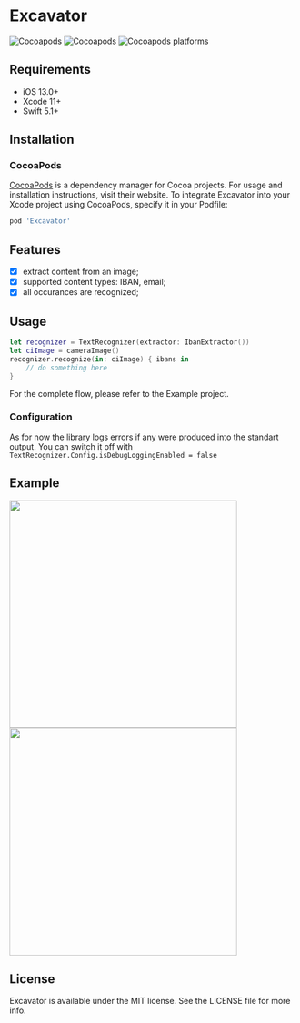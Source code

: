 # Excavator

![Cocoapods](https://img.shields.io/cocoapods/v/Excavator)
![Cocoapods](https://img.shields.io/cocoapods/l/Excavator)
![Cocoapods platforms](https://img.shields.io/cocoapods/p/Excavator)

## Requirements
- iOS 13.0+
- Xcode 11+
- Swift 5.1+

## Installation

### CocoaPods

[CocoaPods](https://cocoapods.org) is a dependency manager for Cocoa projects. For usage and installation instructions, visit their website. To integrate Excavator into your Xcode project using CocoaPods, specify it in your Podfile:
```ruby
pod 'Excavator'
```

## Features
- [x] extract content from an image;
- [x] supported content types: IBAN, email;
- [x] all occurances are recognized;

## Usage

```swift
let recognizer = TextRecognizer(extractor: IbanExtractor())
let ciImage = cameraImage()
recognizer.recognize(in: ciImage) { ibans in
    // do something here
}
```

For the complete flow, please refer to the Example project.

### Configuration
As for now the library logs errors if any were produced into the standart output. You can switch it off with 
`TextRecognizer.Config.isDebugLoggingEnabled = false`

## Example


<img src="https://github.com/tomorrow-one/Excavator/blob/master/Example/Screenshots/Excavator_IBAN_email.gif" height="400"> <img src="https://github.com/tomorrow-one/Excavator/blob/master/Example/Screenshots/Excavator_Multiple_Identifiers.gif" height="400">

## License

Excavator is available under the MIT license. See the LICENSE file for more info.
